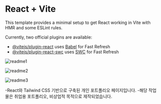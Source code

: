 # React + Vite

This template provides a minimal setup to get React working in Vite with HMR and some ESLint rules.

Currently, two official plugins are available:

- [@vitejs/plugin-react](https://github.com/vitejs/vite-plugin-react/blob/main/packages/plugin-react/README.md) uses [Babel](https://babeljs.io/) for Fast Refresh
- [@vitejs/plugin-react-swc](https://github.com/vitejs/vite-plugin-react-swc) uses [SWC](https://swc.rs/) for Fast Refresh



![readme1](https://github.com/user-attachments/assets/defe089b-4a30-4bf8-954e-8cb143681c5e)

![readme2](https://github.com/user-attachments/assets/438f4c67-a418-480a-a4a1-459670477707)

![readme3](https://github.com/user-attachments/assets/80b07e13-81b3-45c5-adc5-6c78051b394e)



-React와 Tailwind CSS 기반으로 구축된 개인 포트폴리오 페이지입니다.
-해당 작업물은 취업용 포트폴리오, 비상업적 목적으로 제작되었습니다.
